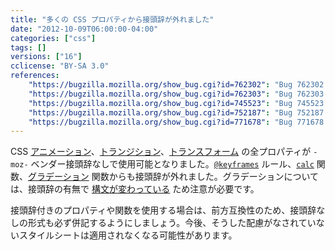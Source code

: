 ```yaml
---
title: "多くの CSS プロパティから接頭辞が外れました"
date: "2012-10-09T06:00:00-04:00"
categories: ["css"]
tags: []
versions: ["16"]
cclicense: "BY-SA 3.0"
references:
    "https://bugzilla.mozilla.org/show_bug.cgi?id=762302": "Bug 762302 – [css3-animations] unprefix CSS Animation properties and @keyframes rule"
    "https://bugzilla.mozilla.org/show_bug.cgi?id=762303": "Bug 762303 – [css3-transitions] unprefix CSS Transition properties"
    "https://bugzilla.mozilla.org/show_bug.cgi?id=745523": "Bug 745523 – [css3-transforms] Unprefix transforms"
    "https://bugzilla.mozilla.org/show_bug.cgi?id=752187": "Bug 752187 – Drop prefix for gradients"
    "https://bugzilla.mozilla.org/show_bug.cgi?id=771678": "Bug 771678 – [css3-values] unprefix calc()"
---
```

CSS [アニメーション](https://developer.mozilla.org/ja/docs/Web/CSS/CSS_Animations)、[トランジション](https://developer.mozilla.org/ja/docs/Web/CSS/CSS_Transitions)、[トランスフォーム](https://developer.mozilla.org/ja/docs/Web/CSS/CSS_Transforms) の全プロパティが `-moz-` ベンダー接頭辞なしで使用可能となりました。[`@keyframes`](https://developer.mozilla.org/ja/docs/Web/CSS/@keyframes) ルール、[`calc`](https://developer.mozilla.org/ja/docs/Web/CSS/calc) 関数、[グラデーション](https://developer.mozilla.org/ja/docs/Web/CSS/CSS_Images/Using_CSS_gradients) 関数からも接頭辞が外れました。グラデーションについては、接頭辞の有無で [構文が変わっている](https://hacks.mozilla.org/2012/07/aurora-16-is-out/) ため注意が必要です。

接頭辞付きのプロパティや関数を使用する場合は、前方互換性のため、接頭辞なしの形式も必ず併記するようにしましょう。今後、そうした配慮がなされていないスタイルシートは適用されなくなる可能性があります。
